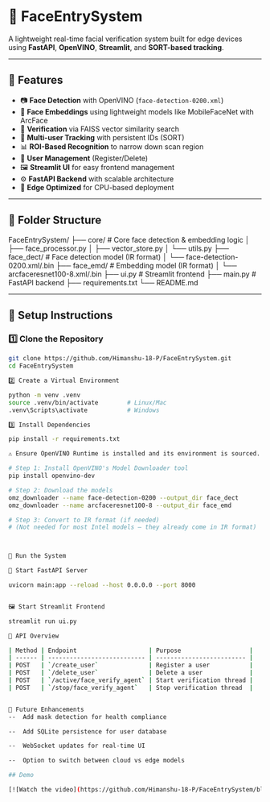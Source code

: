 # 🧠 FaceEntrySystem

A lightweight real-time facial verification system built for edge devices using **FastAPI**, **OpenVINO**, **Streamlit**, and **SORT-based tracking**.

---

## 🚀 Features

- 📷 **Face Detection** with OpenVINO (`face-detection-0200.xml`)
- 🧠 **Face Embeddings** using lightweight models like MobileFaceNet with ArcFace
- 🧬 **Verification** via FAISS vector similarity search
- 🧍 **Multi-user Tracking** with persistent IDs (SORT)
- 📊 **ROI-Based Recognition** to narrow down scan region
- 🧾 **User Management** (Register/Delete)
- 🖼️ **Streamlit UI** for easy frontend management
- ⚙️ **FastAPI Backend** with scalable architecture
- 🧊 **Edge Optimized** for CPU-based deployment

---

## 📂 Folder Structure

FaceEntrySystem/
├── core/                     # Core face detection & embedding logic
│   ├── face_processor.py
│   ├── vector_store.py
│   └── utils.py
├── face_dect/                # Face detection model (IR format)
│   └── face-detection-0200.xml/.bin
├── face_emd/                 # Embedding model (IR format)
│   └── arcfaceresnet100-8.xml/.bin
├── ui.py                     # Streamlit frontend
├── main.py                   # FastAPI backend
├── requirements.txt
└── README.md



---

## 🔧 Setup Instructions

### 1️⃣ Clone the Repository

```bash
git clone https://github.com/Himanshu-18-P/FaceEntrySystem.git
cd FaceEntrySystem

2️⃣ Create a Virtual Environment

python -m venv .venv
source .venv/bin/activate        # Linux/Mac
.venv\Scripts\activate           # Windows

3️⃣ Install Dependencies

pip install -r requirements.txt

⚠️ Ensure OpenVINO Runtime is installed and its environment is sourced.

# Step 1: Install OpenVINO's Model Downloader tool
pip install openvino-dev

# Step 2: Download the models
omz_downloader --name face-detection-0200 --output_dir face_dect
omz_downloader --name arcfaceresnet100-8 --output_dir face_emd

# Step 3: Convert to IR format (if needed)
# (Not needed for most Intel models — they already come in IR format)



🚦 Run the System

🧠 Start FastAPI Server

uvicorn main:app --reload --host 0.0.0.0 --port 8000


🖼️ Start Streamlit Frontend

streamlit run ui.py

🧪 API Overview

| Method | Endpoint                    | Purpose                   |
| ------ | --------------------------- | ------------------------- |
| POST   | `/create_user`              | Register a user           |
| POST   | `/delete_user`              | Delete a user             |
| POST   | `/active/face_verify_agent` | Start verification thread |
| POST   | `/stop/face_verify_agent`   | Stop verification thread  |


📌 Future Enhancements
--  Add mask detection for health compliance

--  Add SQLite persistence for user database

--  WebSocket updates for real-time UI

--  Option to switch between cloud vs edge models

## Demo

[![Watch the video](https://github.com/Himanshu-18-P/FaceEntrySystem/blob/04e862375ff8320ee401d5b47c558dc900c77874/face.mp4)]

